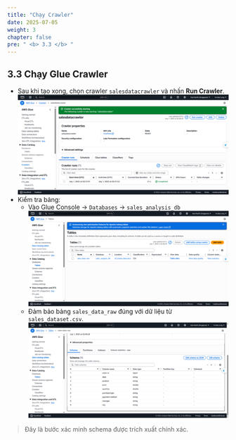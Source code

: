 ```yaml
---
title: "Chạy Crawler"
date: 2025-07-05
weight: 3
chapter: false
pre: " <b> 3.3 </b> "
---
```


## 3.3 Chạy Glue Crawler

- Sau khi tạo xong, chọn crawler `salesdatacrawler` và nhấn **Run Crawler**.
![Glue](/images/03/033/1.png?featherlight=false&width=90pc)
- Kiểm tra bảng:
  - Vào Glue Console → `Databases` → `sales_analysis_db`
![Glue](/images/03/033/2.png?featherlight=false&width=90pc)
  - Đảm bảo bảng `sales_data_raw` đúng với dữ liệu từ `sales_dataset.csv`.
![Glue](/images/03/033/3.png?featherlight=false&width=90pc)
> Đây là bước xác minh schema được trích xuất chính xác.
